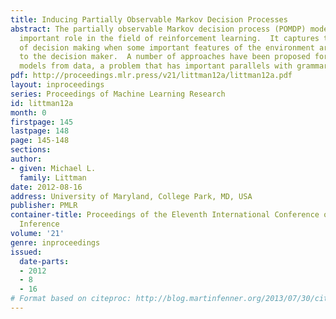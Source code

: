 ```yaml
---
title: Inducing Partially Observable Markov Decision Processes
abstract: The partially observable Markov decision process (POMDP) model plays an
  important role in the field of reinforcement learning.  It captures the problem
  of decision making when some important features of the environment are not visible
  to the decision maker.  A number of approaches have been proposed for inducing POMDP
  models from data, a problem that has important parallels with grammar induction.
pdf: http://proceedings.mlr.press/v21/littman12a/littman12a.pdf
layout: inproceedings
series: Proceedings of Machine Learning Research
id: littman12a
month: 0
firstpage: 145
lastpage: 148
page: 145-148
sections: 
author:
- given: Michael L.
  family: Littman
date: 2012-08-16
address: University of Maryland, College Park, MD, USA
publisher: PMLR
container-title: Proceedings of the Eleventh International Conference on Grammatical
  Inference
volume: '21'
genre: inproceedings
issued:
  date-parts:
  - 2012
  - 8
  - 16
# Format based on citeproc: http://blog.martinfenner.org/2013/07/30/citeproc-yaml-for-bibliographies/
---
```

